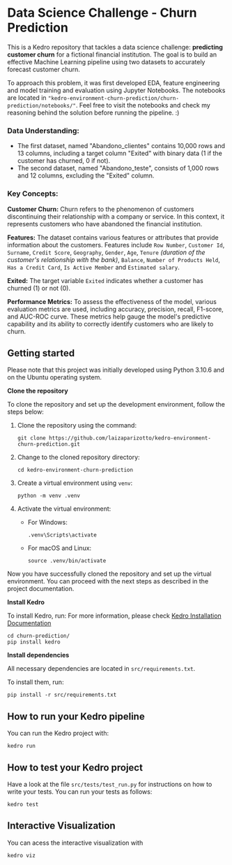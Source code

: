 # Data Science Challenge - Churn Prediction

This is a Kedro repository that tackles a data science challenge: **predicting customer churn** for a fictional financial institution. The goal is to build an effective Machine Learning pipeline using two datasets to accurately forecast customer churn. 

To approach this problem, it was first developed EDA, feature engineering and model training and evaluation using Jupyter Notebooks. The notebooks are located in `"kedro-environment-churn-prediction/churn-prediction/notebooks/"`. Feel free to visit the notebooks and check my reasoning behind the solution before running the pipeline. :)

### Data Understanding:
- The first dataset, named "Abandono_clientes" contains 10,000 rows and 13 columns, including a target column "Exited" with binary data (1 if the customer has churned, 0 if not). 
- The second dataset, named "Abandono_teste", consists of 1,000 rows and 12 columns, excluding the "Exited" column. 

### Key Concepts:
**Customer Churn:** Churn refers to the phenomenon of customers discontinuing their relationship with a company or service. In this context, it represents customers who have abandoned the financial institution.

**Features:** The dataset contains various features or attributes that provide information about the customers. Features include `Row Number`, `Customer Id`, `Surname`, `Credit Score`, `Geography`, `Gender`, `Age`, `Tenure` _(duration of the customer's relationship with the bank)_, `Balance`, `Number of Products Held`, `Has a Credit Card`, `Is Active Member` and `Estimated salary`.

**Exited:** The target variable `Exited` indicates whether a customer has churned (1) or not (0).

**Performance Metrics:** To assess the effectiveness of the model, various evaluation metrics are used, including accuracy, precision, recall, F1-score, and AUC-ROC curve. These metrics help gauge the model's predictive capability and its ability to correctly identify customers who are likely to churn.


## Getting started
Please note that this project was initially developed using Python 3.10.6 and on the Ubuntu operating system. 


**Clone the repository**

To clone the repository and set up the development environment, follow the steps below:

1. Clone the repository using the command:
   ```
   git clone https://github.com/laizaparizotto/kedro-environment-churn-prediction.git
   ```

2. Change to the cloned repository directory:
   ```
   cd kedro-environment-churn-prediction
   ```

3. Create a virtual environment using `venv`:
   ```
   python -m venv .venv
   ```

4. Activate the virtual environment:
   - For Windows:
     ```
     .venv\Scripts\activate
     ```
   - For macOS and Linux:
     ```
     source .venv/bin/activate
     ```

Now you have successfully cloned the repository and set up the virtual environment. You can proceed with the next steps as described in the project documentation.


**Install Kedro**

To install Kedro, run:
For more information, please check [Kedro Installation Documentation](https://docs.kedro.org/en/stable/get_started/install.html)

```
cd churn-prediction/
pip install kedro
```


**Install dependencies**

All necessary dependencies are located in `src/requirements.txt`.

To install them, run:

```
pip install -r src/requirements.txt
```

## How to run your Kedro pipeline

You can run the Kedro project with:

```
kedro run
```

## How to test your Kedro project

Have a look at the file `src/tests/test_run.py` for instructions on how to write your tests. You can run your tests as follows:

```
kedro test
```

## Interactive Visualization

You can acess the interactive visualization with

```
kedro viz
```
